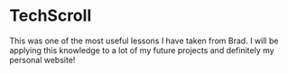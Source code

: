 # TechScroll
This was one of the most useful lessons I have taken from Brad. I will be applying this knowledge to a lot of my future projects and definitely my personal website!
